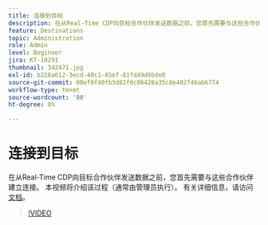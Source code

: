 ```yaml
---
title: 连接到目标
description: 在从Real-Time CDP向目标合作伙伴发送数据之前，您首先需要与这些合作伙伴建立连接。 本视频介绍该pr...（请用60到160个字符描述）
feature: Destinations
topic: Administration
role: Admin
level: Beginner
jira: KT-10291
thumbnail: 342471.jpg
exl-id: b228a612-3ecd-40c1-85ef-81fd49d6bde0
source-git-commit: 00ef0f40fb3d82f0c06428a35c0e402f46ab6774
workflow-type: tm+mt
source-wordcount: '80'
ht-degree: 0%

---
```


# 连接到目标

在从Real-Time CDP向目标合作伙伴发送数据之前，您首先需要与这些合作伙伴建立连接。 本视频将介绍该过程（通常由管理员执行）。 有关详细信息，请访问[文档](https://experienceleague.adobe.com/docs/experience-platform/destinations/ui/connect-destination.html?lang=en)。

>[!VIDEO](https://video.tv.adobe.com/v/342471/?learn=on)
